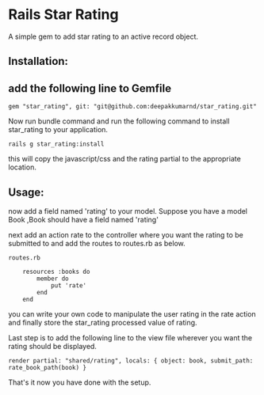 # Rails Star Rating

A simple gem to add star rating to an active record object.


## Installation:

## add the following line to Gemfile

	gem "star_rating", git: "git@github.com:deepakkumarnd/star_rating.git"

Now run bundle command and run the following command to install star_rating to your application.

	rails g star_rating:install

this will copy the javascript/css and the rating partial to the appropriate location.

## Usage:

now add a field named 'rating' to your model. Suppose you have a model Book ,Book should have a field named 'rating'

next add an action rate to the controller where you want the rating to be submitted to and add the routes to routes.rb as below.

	routes.rb

		resources :books do 
			member do
				put 'rate'
			end
		end

you can write your own code to manipulate the user rating in the rate action and finally store the star_rating processed value of rating.

Last step is to add the following line to the view file wherever you want the rating should be displayed.

	render partial: "shared/rating", locals: { object: book, submit_path: rate_book_path(book) }


That's it now you have done with the setup.
